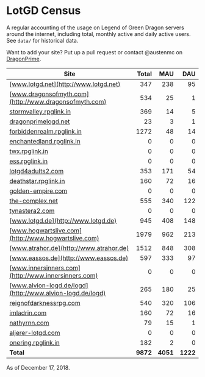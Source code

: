 # LotGD Census
A regular accounting of the usage on Legend of Green Dragon servers around the internet, including total, monthly active and daily active users. See `data/` for historical data.

Want to add your site? Put up a pull request or contact @austenmc on [DragonPrime](http://dragonprime.net).


Site | Total | MAU | DAU
--- | ---:| ---:| ---:
[www.lotgd.net](http://www.lotgd.net)|347|238|95
[www.dragonsofmyth.com](http://www.dragonsofmyth.com)|534|25|1
[stormvalley.rpglink.in](http://stormvalley.rpglink.in)|369|14|5
[dragonprimelogd.net](http://dragonprimelogd.net)|23|3|1
[forbiddenrealm.rpglink.in](http://forbiddenrealm.rpglink.in)|1272|48|14
[enchantedland.rpglink.in](http://enchantedland.rpglink.in)|0|0|0
[twx.rpglink.in](http://twx.rpglink.in)|0|0|0
[ess.rpglink.in](http://ess.rpglink.in)|0|0|0
[lotgd4adults2.com](http://lotgd4adults2.com)|353|171|54
[deathstar.rpglink.in](http://deathstar.rpglink.in)|160|72|16
[golden-empire.com](http://golden-empire.com)|0|0|0
[the-complex.net](http://the-complex.net)|555|340|122
[tynastera2.com](http://tynastera2.com)|0|0|0
[www.lotgd.de](http://www.lotgd.de)|945|408|148
[www.hogwartslive.com](http://www.hogwartslive.com)|1979|962|213
[www.atrahor.de](http://www.atrahor.de)|1512|848|308
[www.eassos.de](http://www.eassos.de)|597|333|97
[www.innersinners.com](http://www.innersinners.com)|0|0|0
[www.alvion-logd.de/logd](http://www.alvion-logd.de/logd)|265|180|25
[reignofdarknessrpg.com](http://reignofdarknessrpg.com)|540|320|106
[imladrin.com](http://imladrin.com)|160|72|16
[nathyrnn.com](http://nathyrnn.com)|79|15|1
[aljerer-lotgd.com](http://aljerer-lotgd.com)|0|0|0
[onering.rpglink.in](http://onering.rpglink.in)|182|2|0
**Total**|**9872**|**4051**|**1222**

As of December 17, 2018.
